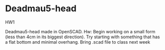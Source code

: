 Deadmau5-head
=============

HW1

Deadmau5-head made in OpenSCAD.
Hw:
Begin working on a small form (less than 4cm in its biggest direction). Try starting with something that has a flat bottom and minimal overhang. Bring .scad file to class next week
